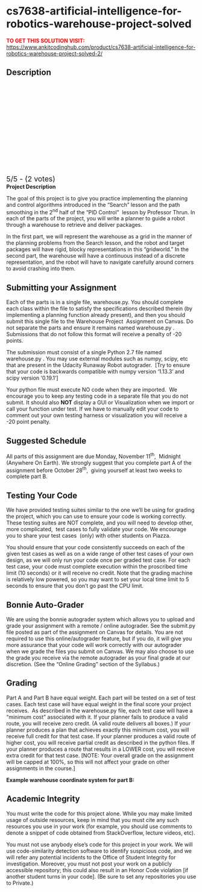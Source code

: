 # cs7638-artificial-intelligence-for-robotics-warehouse-project-solved



**<span style='color:red'>TO GET THIS SOLUTION VISIT:</span>** https://www.ankitcodinghub.com/product/cs7638-artificial-intelligence-for-robotics-warehouse-project-solved-2/

<h2>Description</h2>



<div class="kk-star-ratings kksr-auto kksr-align-center kksr-valign-top" data-payload="{&quot;align&quot;:&quot;center&quot;,&quot;id&quot;:&quot;75852&quot;,&quot;slug&quot;:&quot;default&quot;,&quot;valign&quot;:&quot;top&quot;,&quot;ignore&quot;:&quot;&quot;,&quot;reference&quot;:&quot;auto&quot;,&quot;class&quot;:&quot;&quot;,&quot;count&quot;:&quot;2&quot;,&quot;legendonly&quot;:&quot;&quot;,&quot;readonly&quot;:&quot;&quot;,&quot;score&quot;:&quot;5&quot;,&quot;starsonly&quot;:&quot;&quot;,&quot;best&quot;:&quot;5&quot;,&quot;gap&quot;:&quot;4&quot;,&quot;greet&quot;:&quot;Rate this product&quot;,&quot;legend&quot;:&quot;5\/5 - (2 votes)&quot;,&quot;size&quot;:&quot;24&quot;,&quot;title&quot;:&quot;CS7638&nbsp; Artificial Intelligence for Robotics Warehouse Project Solved&quot;,&quot;width&quot;:&quot;138&quot;,&quot;_legend&quot;:&quot;{score}\/{best} - ({count} {votes})&quot;,&quot;font_factor&quot;:&quot;1.25&quot;}">
            
<div class="kksr-stars">
    
<div class="kksr-stars-inactive">
            <div class="kksr-star" data-star="1" style="padding-right: 4px">
            

<div class="kksr-icon" style="width: 24px; height: 24px;"></div>
        </div>
            <div class="kksr-star" data-star="2" style="padding-right: 4px">
            

<div class="kksr-icon" style="width: 24px; height: 24px;"></div>
        </div>
            <div class="kksr-star" data-star="3" style="padding-right: 4px">
            

<div class="kksr-icon" style="width: 24px; height: 24px;"></div>
        </div>
            <div class="kksr-star" data-star="4" style="padding-right: 4px">
            

<div class="kksr-icon" style="width: 24px; height: 24px;"></div>
        </div>
            <div class="kksr-star" data-star="5" style="padding-right: 4px">
            

<div class="kksr-icon" style="width: 24px; height: 24px;"></div>
        </div>
    </div>
    
<div class="kksr-stars-active" style="width: 138px;">
            <div class="kksr-star" style="padding-right: 4px">
            

<div class="kksr-icon" style="width: 24px; height: 24px;"></div>
        </div>
            <div class="kksr-star" style="padding-right: 4px">
            

<div class="kksr-icon" style="width: 24px; height: 24px;"></div>
        </div>
            <div class="kksr-star" style="padding-right: 4px">
            

<div class="kksr-icon" style="width: 24px; height: 24px;"></div>
        </div>
            <div class="kksr-star" style="padding-right: 4px">
            

<div class="kksr-icon" style="width: 24px; height: 24px;"></div>
        </div>
            <div class="kksr-star" style="padding-right: 4px">
            

<div class="kksr-icon" style="width: 24px; height: 24px;"></div>
        </div>
    </div>
</div>
                

<div class="kksr-legend" style="font-size: 19.2px;">
            5/5 - (2 votes)    </div>
    </div>
<strong>Project Description</strong>

The goal of this project is to give you practice implementing the planning and control algorithms introduced in the “Search” lesson and the path smoothing in the 2<sup>nd</sup> half of the “PID Control”&nbsp; lesson by Professor Thrun. In each of the parts of the project, you will write a planner to guide a robot through a warehouse to retrieve and deliver packages.

In the first part, we will represent the warehouse as a grid in the manner of the planning problems from the Search lesson, and the robot and target packages will have rigid, blocky representations in this “gridworld.” In the second part, the warehouse will have a continuous instead of a discrete representation, and the robot will have to navigate carefully around corners to avoid crashing into them.

<h2>Submitting your Assignment</h2>
Each of the parts is in a single file, warehouse.py. You should complete each class within the file to satisfy the specifications described therein (by implementing a planning function already present), and then you should submit this single file to the Warehouse Project&nbsp; Assignment on Canvas. Do not separate the parts and ensure it remains named warehouse.py . Submissions that do not follow this format will receive a penalty of -20 points.

The submission must consist of a single Python 2.7 file named warehouse.py . You may use external modules such as numpy, scipy, etc that are present in the Udacity Runaway Robot autograder.&nbsp; [Try to ensure that your code is backwards compatible with numpy version ‘1.13.3’ and scipy version ‘0.19.1’]

Your python file must execute NO code when they are imported.&nbsp; We encourage you to keep any testing code in a separate file that you do not submit. It should also <strong>NOT</strong> display a GUI or Visualization when we import or call your function under test. If we have to manually edit your code to comment out your own testing harness or visualization you will receive a -20 point penalty.

<h2>Suggested Schedule</h2>
All parts of this assignment are due Monday, November 11<sup>th</sup>,&nbsp; Midnight (Anywhere On Earth). We strongly suggest that you complete part A of the assignment before October 28<sup>th</sup>,&nbsp; giving yourself at least two weeks to complete part B.

<h2>Testing Your Code</h2>
We have provided testing suites similar to the one we’ll be using for grading the project, which you can use to ensure your code is working correctly. These testing suites are NOT complete, and you will need to develop other, more complicated,&nbsp; test cases to fully validate your code. We encourage you to share your test cases&nbsp; (only) with other students on Piazza.

You should ensure that your code consistently succeeds on each of the given test cases as well as on a wide range of other test cases of your own design, as we will only run your code once per graded test case. For each test case, your code must complete execution within the proscribed time limit (10 seconds) or it will receive no credit. Note that the grading machine is relatively low powered, so you may want to set your local time limit to 5 seconds to ensure that you don’t go past the CPU limit.

<h2>Bonnie Auto-Grader</h2>
We are using the bonnie autograder system which allows you to upload and grade your assignment with a remote / online autograder. See the submit.py file posted as part of the assignment on Canvas for details. You are not required to use this online/autograder feature, but if you do, it will give you more assurance that your code will work correctly with our autograder when we grade the files you submit on Canvas. We may also choose to use the grade you receive via the remote autograder as your final grade at our discretion. (See the “Online Grading” section of the Syllabus.)

<h2>Grading</h2>
Part A and Part B have equal weight. Each part will be tested on a set of test cases. Each test case will have equal weight in the final score your project receives.&nbsp; As described in the warehouse.py file, each test case will have a “minimum cost” associated with it. If your planner fails to produce a valid route, you will receive zero credit. (A valid route delivers all boxes.) If your planner produces a plan that achieves exactly this minimum cost, you will receive full credit for that test case. If your planner produces a valid route of higher cost, you will receive partial credit as described in the python files. If your planner produces a route that results in a LOWER cost, you will receive extra credit for that test case. [NOTE: Your overall grade on the assignment will be capped at 100%, so this will not affect your grade on other assignments in the course.]

<strong>Example warehouse coordinate system for part B:</strong>

<h2>Academic Integrity</h2>
You must write the code for this project alone. While you may make limited usage of outside resources, keep in mind that you must cite any such resources you use in your work (for example, you should use comments to denote a snippet of code obtained from StackOverflow, lecture videos, etc).

You must not use anybody else’s code for this project in your work. We will use code-similarity detection software to identify suspicious code, and we will refer any potential incidents to the Office of Student Integrity for investigation. Moreover, you must not post your work on a publicly accessible repository; this could also result in an Honor Code violation [if another student turns in your code]. (Be sure to set any repositories you use to Private.)
